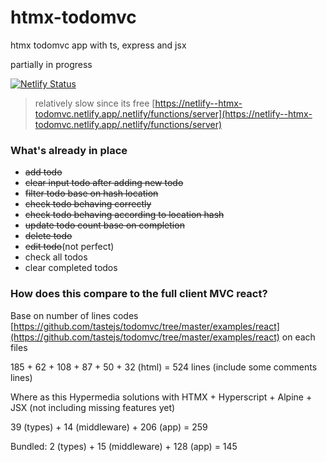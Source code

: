 # htmx-todomvc
htmx todomvc app with ts, express and jsx

partially in progress

[![Netlify Status](https://api.netlify.com/api/v1/badges/a381d940-be89-4d4a-b36d-8152fd5eac10/deploy-status)](https://app.netlify.com/sites/htmx-todomvc/deploys)
> relatively slow since its free [https://netlify--htmx-todomvc.netlify.app/.netlify/functions/server](https://netlify--htmx-todomvc.netlify.app/.netlify/functions/server)

### What's already in place
- ~~add todo~~
- ~~clear input todo after adding new todo~~
- ~~filter todo base on hash location~~
- ~~check todo behaving correctly~~
- ~~check todo behaving according to location hash~~
- ~~update todo count base on completion~~
- ~~delete todo~~
- ~~edit todo~~(not perfect)
- check all todos
- clear completed todos

### How does this compare to the full client MVC react?

Base on number of lines codes [https://github.com/tastejs/todomvc/tree/master/examples/react](https://github.com/tastejs/todomvc/tree/master/examples/react) on each files

185 + 62 + 108 + 87 + 50 + 32 (html) = 524 lines (include some comments lines)

Where as this Hypermedia solutions with HTMX + Hyperscript + Alpine + JSX (not including missing features yet)

39 (types) + 14 (middleware) + 206 (app) = 259

Bundled:
2 (types) + 15 (middleware) + 128 (app) = 145



